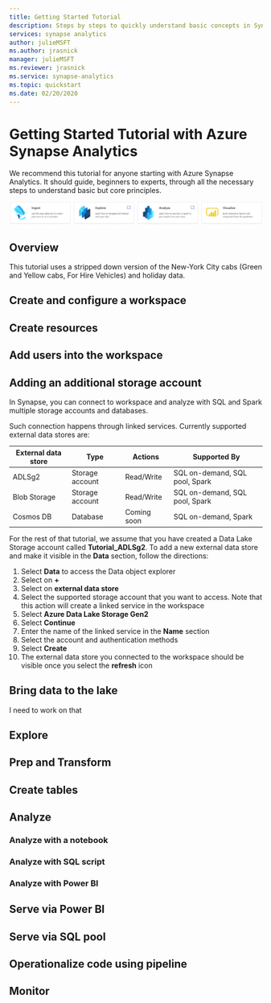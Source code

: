 ```yaml
---
title: Getting Started Tutorial 
description: Steps by steps to quickly understand basic concepts in Synapse
services: synapse analytics
author: julieMSFT
ms.author: jrasnick
manager: julieMSFT
ms.reviewer: jrasnick
ms.service: synapse-analytics
ms.topic: quickstart
ms.date: 02/20/2020 
---
```


# Getting Started Tutorial with Azure Synapse Analytics
We recommend this tutorial for anyone starting with Azure Synapse Analytics. It should guide, beginners to experts, through all the necessary steps to understand basic but core principles.

![Action cards](./media/get-started-synapse-analytics/action-cards.png)

## Overview
This tutorial uses a stripped down version of the New-York City cabs (Green and Yellow cabs, For Hire Vehicles) and holiday data. 

## Create and configure a workspace
<!--- Jose --->

## Create resources
<!--- Jose --->

## Add users into the workspace
<!--- Optional Saveen --->

## Adding an additional storage account
<!--- Arnaud --->
In Synapse, you can connect to workspace and analyze with SQL and Spark multiple storage accounts and databases.

Such connection happens through linked services. Currently supported external data stores are:

| External data store | Type | Actions | Supported By | 
|---|------|-----|-----|
| ADLSg2 | Storage account | Read/Write | SQL on-demand, SQL pool, Spark |
| Blob Storage | Storage account | Read/Write | SQL on-demand, SQL pool, Spark |
| Cosmos DB | Database | Coming soon | SQL on-demand, Spark |

For the rest of that tutorial, we assume that you have created a Data Lake Storage account called **Tutorial_ADLSg2**. To add a new external data store and make it visible in the **Data** section, follow the directions:
   1. Select **Data** to access the Data object explorer
   2. Select on **+**
   3. Select on **external data store**
   4. Select the supported storage account that you want to access. Note that this action will create a linked service in the workspace
   5. Select **Azure Data Lake Storage Gen2** 
   6. Select **Continue**
   7. Enter the name of the linked service in the **Name** section
   8. Select the account and authentication methods
   9. Select **Create**
   10. The external data store you connected to the workspace should be visible once you select the **refresh** icon

## Bring data to the lake
<!--- Arnaud --->
I need to work on that

## Explore
<!--- Arnaud --->

## Prep and Transform
<!--- Euan --->

## Create tables
<!--- Euan --->

## Analyze
### Analyze with a notebook
<!--- Euan --->

### Analyze with SQL script
<!--- Josh --->

### Analyze with Power BI
<!--- Josh --->

## Serve via Power BI
<!--- Josh --->

## Serve via SQL pool
<!--- Matthew --->

## Operationalize code using pipeline
<!--- Matthew --->

## Monitor
<!--- Matthew --->
